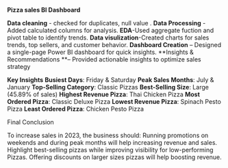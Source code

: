 **Pizza sales BI Dashboard**


**Data cleaning** - checked for duplicates, null value .
**Data Processing** - Added calculated columns for analysis.
**EDA**-Used aggregate fuction and pivot table to identify trends.
**Data visulization**-Created charts for sales trends, top sellers, and customer behavior.
**Dashboard Creation** – Designed a single-page Power BI dashboard for quick insights.
**Insights & Recommendations **– Provided actionable insights to optimize sales strategy

**Key Insights**
**Busiest Days**: Friday & Saturday
**Peak Sales Months**: July & January
**Top-Selling Category**: Classic Pizzas
**Best-Selling Size**: Large (45.89% of sales)
**Highest Revenue Pizza**: Thai Chicken Pizza
**Most Ordered Pizza**: Classic Deluxe Pizza
**Lowest Revenue Pizza**: Spinach Pesto Pizza
**Least Ordered Pizza**: Chicken Pesto Pizza

Final Conclusion

To increase sales in 2023, the business should:
Running  promotions on weekends and during peak months will help increasing revenue and sales.
Highlight best-selling pizzas while improving visibility for low-performing Pizzas.
Offering discounts on larger sizes pizzas will help boosting revenue.
